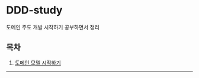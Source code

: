 # DDD-study

도메인 주도 개발 시작하기 공부하면서 정리

## 목차

1. [도메인 모델 시작하기](./%EB%8F%84%EB%A9%94%EC%9D%B8%20%EB%AA%A8%EB%8D%B8%20%EC%8B%9C%EC%9E%91%ED%95%98%EA%B8%B0.md)

---
